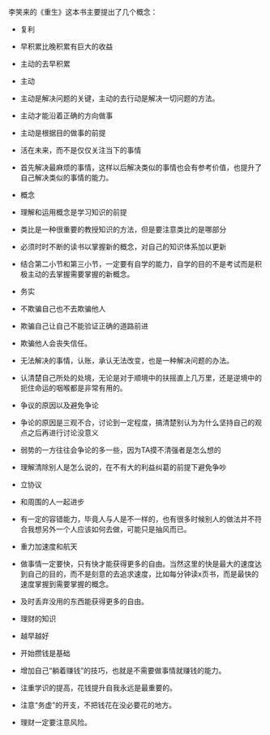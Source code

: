 李笑来的《重生》这本书主要提出了几个概念：

- 复利
 - 早积累比晚积累有巨大的收益
 - 主动的去早积累

- 主动
 - 主动是解决问题的关键，主动的去行动是解决一切问题的方法。
 - 主动才能沿着正确的方向做事
 - 主动是根据目的做事的前提
 - 活在未来，而不是仅仅关注当下的事情
 - 首先解决最麻烦的事情，这样以后解决类似的事情也会有参考价值，也提升了自己解决类似的事情的能力。

- 概念
 - 理解和运用概念是学习知识的前提
 - 类比是一种很重要的教授知识的方法，但是要注意类比的是哪部分
 - 必须时时不断的读书以掌握新的概念，对自己的知识体系加以更新
 - 结合第二小节和第三小节，一定要有自学的能力，自学的目的不是考试而是积极主动的去掌握需要掌握的新概念。

- 务实
 - 不欺骗自己也不去欺骗他人
 - 欺骗自己让自己不能验证正确的道路前进
 - 欺骗他人会丧失信任。
 - 无法解决的事情，认账，承认无法改变，也是一种解决问题的办法。
 - 认清楚自己所处的处境，无论是对于顺境中的扶摇直上几万里，还是逆境中的扼住命运的咽喉都是非常有用的。

- 争议的原因以及避免争论
 - 争论的原因是三观不合，讨论到一定程度，搞清楚别认为为什么坚持自己的观点之后再进行讨论没意义
 - 弱势的一方往往会争论的多一些，因为TA摸不清强者是怎么想的
 - 理解清除别人是怎么说的，在不有大的利益纠葛的前提下避免争吵
 - 立协议
 - 和周围的人一起进步
 - 有一定的容错能力，毕竟人与人是不一样的，也有很多时候别人的做法并不符合我想另外一个人应该如何去做，可能只是抽风而已。

- 重力加速度和航天
 - 做事情一定要快，只有快才能获得更多的自由。当然这里的快是最大的速度达到自己的目的，而不是刻意的去追求速度，比如每分钟读x页书，而是最快的速度掌握到需要掌握的概念。
 - 及时丢弃没用的东西能获得更多的自由。

- 理财的知识
 - 越早越好
 - 开始攒钱是基础
 - 增加自己“躺着赚钱”的技巧，也就是不需要做事情就赚钱的能力。
 - 注重学识的提高，花钱提升自我永远是最重要的。
 - 注意“务虚”的开支，不把钱花在没必要花的地方。
 - 理财一定要注意风险。


